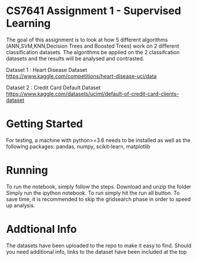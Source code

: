 # CS7641 Assignment 1 - Supervised Learning
The goal of this assignment is to look at how 5 different algorithms (ANN,SVM,KNN,Decision Trees and Boosted Trees) work on 2 different classification datasets.
The algorithms be applied on the 2 classifcation datasets and the results will be analysed and contrasted.

Dataset 1 : Heart Disease Dataset https://www.kaggle.com/competitions/heart-disease-uci/data

Dataset 2 : Credit Card Default Dataset https://www.kaggle.com/datasets/uciml/default-of-credit-card-clients-dataset

# Getting Started
For testing, a machine with python>=3.6 needs to be installed as well as the following packages:
pandas, numpy, scikit-learn, matplotlib

# Running
To run the notebook, simply follow the steps.
Download and unzip the folder
Simply run the ipython notebook. To run simply hit the run all button. To save time, it is recommended to skip the gridsearch phase in order to speed up analysis.

# Addtional Info
The datasets have been uploaded to the repo to make it easy to find. Should you need additional info, links to the dataset have been included at the top

